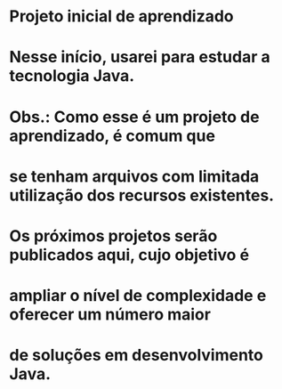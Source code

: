 # Projeto inicial de aprendizado
#
# Nesse início, usarei para estudar a tecnologia Java.
#
# Obs.: Como esse é um projeto de aprendizado, é comum que
# se tenham arquivos com limitada utilização dos recursos existentes.
#
# Os próximos projetos serão publicados aqui, cujo objetivo é 
# ampliar o nível de complexidade e oferecer um número maior
# de soluções em desenvolvimento Java.

